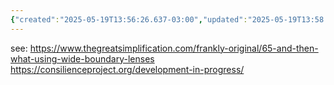 ```yaml
---
{"created":"2025-05-19T13:56:26.637-03:00","updated":"2025-05-19T13:58:03.000-03:00","tags":["🌱","response","metacrisis","concept","design","alchemy","regen"],"notestage":["🌱"],"dg-publish":true,"permalink":"/responses/design/wide-boundary-design/","dgPassFrontmatter":true}
---
```


see: https://www.thegreatsimplification.com/frankly-original/65-and-then-what-using-wide-boundary-lenses
https://consilienceproject.org/development-in-progress/